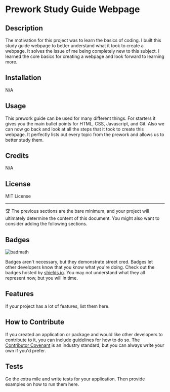# Prework Study Guide Webpage

## Description

The motivation for this project was to learn the basics of coding. I built this study guide webpage to better understand what it took to create a webpage. It solves the issue of me being completely new to this subject. I learned the core basics for creating a webpage and look forward to learning more.

## Installation

N/A

## Usage

This prework guide can be used for many different things. For starters it gives you the main bullet points for HTML, CSS, Javascript, and Git. Also we can now go back and look at all the steps that it took to create this webpage. It perfectly lists out every topic from the prework and allows us to better study them.

## Credits

N/A

## License

MIT License

---

🏆 The previous sections are the bare minimum, and your project will ultimately determine the content of this document. You might also want to consider adding the following sections.

## Badges

![badmath](https://img.shields.io/github/languages/top/nielsenjared/badmath)

Badges aren't necessary, but they demonstrate street cred. Badges let other developers know that you know what you're doing. Check out the badges hosted by [shields.io](https://shields.io/). You may not understand what they all represent now, but you will in time.

## Features

If your project has a lot of features, list them here.

## How to Contribute

If you created an application or package and would like other developers to contribute to it, you can include guidelines for how to do so. The [Contributor Covenant](https://www.contributor-covenant.org/) is an industry standard, but you can always write your own if you'd prefer.

## Tests

Go the extra mile and write tests for your application. Then provide examples on how to run them here.
